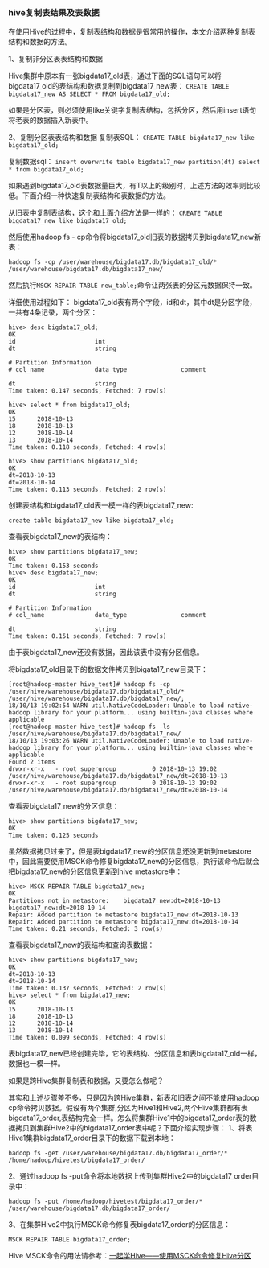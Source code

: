 ### hive复制表结果及表数据

在使用Hive的过程中，复制表结构和数据是很常用的操作，本文介绍两种复制表结构和数据的方法。

1、复制非分区表表结构和数据

Hive集群中原本有一张bigdata17_old表，通过下面的SQL语句可以将bigdata17_old的表结构和数据复制到bigdata17_new表：
`CREATE TABLE bigdata17_new AS SELECT * FROM bigdata17_old;`

如果是分区表，则必须使用like关键字复制表结构，包括分区，然后用insert语句将老表的数据插入新表中。

2、复制分区表表结构和数据
复制表SQL：
`CREATE TABLE bigdata17_new like bigdata17_old;`

复制数据sql：
`insert overwrite table bigdata17_new partition(dt) select * from bigdata17_old;`

如果遇到bigdata17_old表数据量巨大，有T以上的级别时，上述方法的效率则比较低。下面介绍一种快速复制表结构和表数据的方法。

从旧表中复制表结构，这个和上面介绍方法是一样的：
`CREATE TABLE bigdata17_new like bigdata17_old;`

然后使用hadoop fs - cp命令将bigdata17_old旧表的数据拷贝到bigdata17_new新表：

```
hadoop fs -cp /user/warehouse/bigdata17.db/bigdata17_old/* /user/warehouse/bigdata17.db/bigdata17_new/
```

然后执行`MSCK REPAIR TABLE new_table;`命令让两张表的分区元数据保持一致。

详细使用过程如下：
bigdata17_old表有两个字段，id和dt，其中dt是分区字段，一共有4条记录，两个分区：

```
hive> desc bigdata17_old;
OK
id                      int                                         
dt                      string                                      
                 
# Partition Information          
# col_name              data_type               comment             
                 
dt                      string                                      
Time taken: 0.147 seconds, Fetched: 7 row(s)

hive> select * from bigdata17_old;
OK
15      2018-10-13
18      2018-10-13
12      2018-10-14
13      2018-10-14
Time taken: 0.118 seconds, Fetched: 4 row(s)

hive> show partitions bigdata17_old;
OK
dt=2018-10-13
dt=2018-10-14
Time taken: 0.113 seconds, Fetched: 2 row(s)
```

创建表结构和bigdata17_old表一模一样的表bigdata17_new:

```
create table bigdata17_new like bigdata17_old;
```

查看表bigdata17_new的表结构：

```
hive> show partitions bigdata17_new;
OK
Time taken: 0.153 seconds
hive> desc bigdata17_new;
OK
id                      int                                         
dt                      string                                      
                 
# Partition Information          
# col_name              data_type               comment             
                 
dt                      string                                      
Time taken: 0.151 seconds, Fetched: 7 row(s)
```

由于表bigdata17_new还没有数据，因此该表中没有分区信息。

将bigdata17_old目录下的数据文件拷贝到bigata17_new目录下：

```
[root@hadoop-master hive_test]# hadoop fs -cp /user/hive/warehouse/bigdata17.db/bigdata17_old/* /user/hive/warehouse/bigdata17.db/bigdata17_new/;
18/10/13 19:02:54 WARN util.NativeCodeLoader: Unable to load native-hadoop library for your platform... using builtin-java classes where applicable
[root@hadoop-master hive_test]# hadoop fs -ls /user/hive/warehouse/bigdata17.db/bigdata17_new/
18/10/13 19:03:26 WARN util.NativeCodeLoader: Unable to load native-hadoop library for your platform... using builtin-java classes where applicable
Found 2 items
drwxr-xr-x   - root supergroup          0 2018-10-13 19:02 /user/hive/warehouse/bigdata17.db/bigdata17_new/dt=2018-10-13
drwxr-xr-x   - root supergroup          0 2018-10-13 19:02 /user/hive/warehouse/bigdata17.db/bigdata17_new/dt=2018-10-14
```

查看表bigdata17_new的分区信息：

```
hive> show partitions bigdata17_new;
OK
Time taken: 0.125 seconds
```

虽然数据拷贝过来了，但是表bigdata17_new的分区信息还没更新到metastore中，因此需要使用MSCK命令修复bigdata17_new的分区信息，执行该命令后就会把bigdata17_new的分区信息更新到hive metastore中：

```
hive> MSCK REPAIR TABLE bigdata17_new;
OK
Partitions not in metastore:    bigdata17_new:dt=2018-10-13     bigdata17_new:dt=2018-10-14
Repair: Added partition to metastore bigdata17_new:dt=2018-10-13
Repair: Added partition to metastore bigdata17_new:dt=2018-10-14
Time taken: 0.21 seconds, Fetched: 3 row(s)
```

查看表bigdata17_new的表结构和查询表数据：

```
hive> show partitions bigdata17_new;
OK
dt=2018-10-13
dt=2018-10-14
Time taken: 0.137 seconds, Fetched: 2 row(s)
hive> select * from bigdata17_new;
OK
15      2018-10-13
18      2018-10-13
12      2018-10-14
13      2018-10-14
Time taken: 0.099 seconds, Fetched: 4 row(s)
```

表bigdata17_new已经创建完毕，它的表结构、分区信息和表bigdata17_old一样，数据也一模一样。

如果是跨Hive集群复制表和数据，又要怎么做呢？

其实和上述步骤差不多，只是因为跨Hive集群，新表和旧表之间不能使用hadoop cp命令拷贝数据。假设有两个集群,分区为Hive1和Hive2,两个Hive集群都有表bigdata17_order,表结构完全一样。怎么将集群Hive1中的bigdata17_order表的数据拷贝到集群Hive2中的bigdata17_order表中呢？下面介绍实现步骤：
1、将表Hive1集群bigdata17_order目录下的数据下载到本地：

```
hadoop fs -get /user/warehouse/bigdata17.db/bigdata17_order/* /home/hadoop/hivetest/bigdata17_order/
```

2、通过hadoop fs -put命令将本地数据上传到集群Hive2中的bigdata17_order目录中：

```
hadoop fs -put /home/hadoop/hivetest/bigdata17_order/* /user/warehouse/bigdata17.db/bigdata17_order/
```

3、在集群Hive2中执行MSCK命令修复表bigdata17_order的分区信息：

```
MSCK REPAIR TABLE bigdata17_order;
```

Hive MSCK命令的用法请参考：[一起学Hive——使用MSCK命令修复Hive分区](http://www.bigdata17.com/2018/10/10/hivemsck.html/)